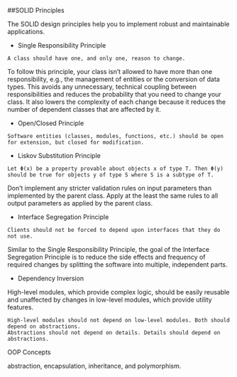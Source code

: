 ##SOLID Principles

The SOLID design principles help you to implement robust and maintainable applications. 

- Single Responsibility Principle

```
A class should have one, and only one, reason to change.
```

To follow this principle, your class isn’t allowed to have more than one responsibility, e.g., the management of entities or the conversion of data types. This avoids any unnecessary, technical coupling between responsibilities and reduces the probability that you need to change your class. It also lowers the complexity of each change because it reduces the number of dependent classes that are affected by it.


- Open/Closed Principle

```
Software entities (classes, modules, functions, etc.) should be open for extension, but closed for modification.
```

- Liskov Substitution Principle

```
Let Φ(x) be a property provable about objects x of type T. Then Φ(y) should be true for objects y of type S where S is a subtype of T.
```
Don’t implement any stricter validation rules on input parameters than implemented by the parent class.
Apply at the least the same rules to all output parameters as applied by the parent class.


- Interface Segregation Principle

```
Clients should not be forced to depend upon interfaces that they do not use.
```

Similar to the Single Responsibility Principle, the goal of the Interface Segregation Principle is to reduce the side effects and frequency of required changes by splitting the software into multiple, independent parts.


- Dependency Inversion

High-level modules, which provide complex logic, should be easily reusable and unaffected by changes in low-level modules, which provide utility features.
 
```aidl
High-level modules should not depend on low-level modules. Both should depend on abstractions.
Abstractions should not depend on details. Details should depend on abstractions.
``` 
OOP Concepts

abstraction, encapsulation, inheritance, and polymorphism.